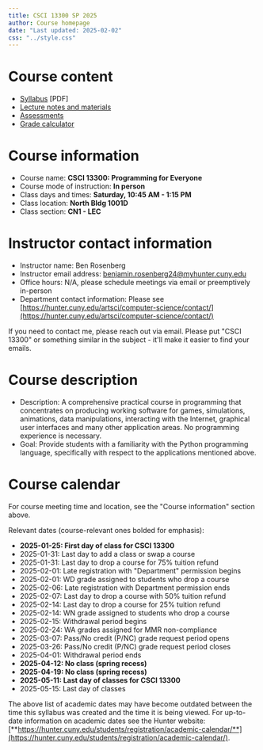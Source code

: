 ```yaml
---
title: CSCI 13300 SP 2025
author: Course homepage
date: "Last updated: 2025-02-02"
css: "../style.css"
---
```


# Course content

- [Syllabus](syllabus.pdf) [PDF]
- [Lecture notes and materials](csci13300_lectures.html)
- [Assessments](csci13300_assessments.html)
- [Grade calculator](csci13300_gradecalculator.html)

# Course information

-   Course name: **CSCI 13300: Programming for Everyone**
-   Course mode of instruction: **In person**
-   Class days and times: **Saturday, 10:45 AM - 1:15 PM**
-   Class location: **North Bldg 1001D**
-   Class section: **CN1 - LEC**

# Instructor contact information

-   Instructor name: Ben Rosenberg
-   Instructor email address: benjamin.rosenberg24@myhunter.cuny.edu
-   Office hours: N/A, please schedule meetings via email or preemptively in-person
-   Department contact information: Please see [https://hunter.cuny.edu/artsci/computer-science/contact/](https://hunter.cuny.edu/artsci/computer-science/contact/)

If you need to contact me, please reach out via email. Please put "CSCI 13300" or something similar in the subject - it'll make it easier to find your emails.

# Course description

-   Description: A comprehensive practical course in programming that concentrates on producing working software for games, simulations, animations, data manipulations, interacting with the Internet, graphical user interfaces and many other application areas. No programming experience is necessary.
-   Goal: Provide students with a familiarity with the Python programming language, specifically with respect to the applications mentioned above.

# Course calendar

For course meeting time and location, see the "Course information" section above.

Relevant dates (course-relevant ones bolded for emphasis):

-   **2025-01-25: First day of class for CSCI 13300**
-   2025-01-31: Last day to add a class or swap a course
-   2025-01-31: Last day to drop a course for 75% tuition refund
-   2025-02-01: Late registration with "Department" permission begins
-   2025-02-01: WD grade assigned to students who drop a course
-   2025-02-06: Late registration with Department permission ends
-   2025-02-07: Last day to drop a course with 50% tuition refund
-   2025-02-14: Last day to drop a course for 25% tuition refund
-   2025-02-14: WN grade assigned to students who drop a course
-   2025-02-15: Withdrawal period begins
-   2025-02-24: WA grades assigned for MMR non-compliance
-   2025-03-07: Pass/No credit (P/NC) grade request period opens
-   2025-03-26: Pass/No credit (P/NC) grade request period closes
-   2025-04-01: Withdrawal period ends
-   **2025-04-12: No class (spring recess)**
-   **2025-04-19: No class (spring recess)**
-   **2025-05-11: Last day of classes for CSCI 13300**
-   2025-05-15: Last day of classes

The above list of academic dates may have become outdated between the time this syllabus was created and the time it is being viewed. For up-to-date information on academic dates see the Hunter website: [**https://hunter.cuny.edu/students/registration/academic-calendar/**](https://hunter.cuny.edu/students/registration/academic-calendar/).